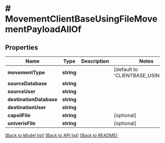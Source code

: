 # # MovementClientBaseUsingFileMovementPayloadAllOf

## Properties

Name | Type | Description | Notes
------------ | ------------- | ------------- | -------------
**movementType** | **string** |  | [default to 'CLIENTBASE_USING_FILE']
**sourceDatabase** | **string** |  | 
**sourceUser** | **string** |  | 
**destinationDatabase** | **string** |  | 
**destinationUser** | **string** |  | 
**capsilFile** | **string** |  | [optional] 
**univerisFile** | **string** |  | [optional] 

[[Back to Model list]](../../README.md#documentation-for-models) [[Back to API list]](../../README.md#documentation-for-api-endpoints) [[Back to README]](../../README.md)


